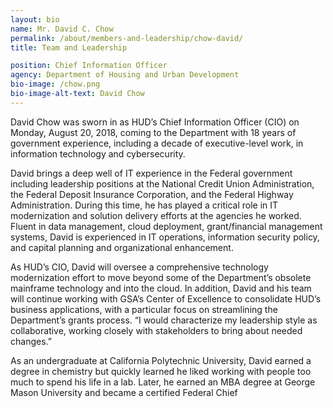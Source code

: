 ```yaml
---
layout: bio
name: Mr. David C. Chow
permalink: /about/members-and-leadership/chow-david/
title: Team and Leadership

position: Chief Information Officer
agency: Department of Housing and Urban Development
bio-image: /chow.png
bio-image-alt-text: David Chow
---
```


David Chow was sworn in as HUD’s Chief Information Officer (CIO) on Monday, August 20, 2018, coming to the Department with 18 years of government experience, including a decade of executive-level work, in information technology and cybersecurity.

David brings a deep well of IT experience in the Federal government including leadership positions at the National Credit Union Administration, the Federal Deposit Insurance Corporation, and the Federal Highway Administration. During this time, he has played a critical role in IT modernization and solution delivery efforts at the agencies he worked. Fluent in data management, cloud deployment, grant/financial management systems, David is experienced in IT operations, information security policy, and capital planning and organizational enhancement.

As HUD’s CIO, David will oversee a comprehensive technology modernization effort to move beyond some of the Department’s obsolete mainframe technology and into the cloud. In addition, David and his team will continue working with GSA’s Center of Excellence to consolidate HUD’s business applications, with a particular focus on streamlining the Department’s grants process. “I would characterize my leadership style as collaborative, working closely with stakeholders to bring about needed changes.”

As an undergraduate at California Polytechnic University, David earned a degree in chemistry but quickly learned he liked working with people too much to spend his life in a lab. Later, he earned an MBA degree at George Mason University and became a certified Federal Chief
